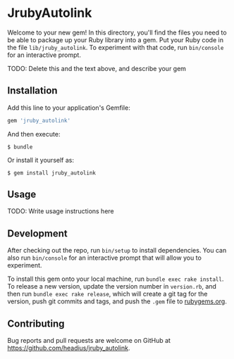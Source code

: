 # JrubyAutolink

Welcome to your new gem! In this directory, you'll find the files you need to be able to package up your Ruby library into a gem. Put your Ruby code in the file `lib/jruby_autolink`. To experiment with that code, run `bin/console` for an interactive prompt.

TODO: Delete this and the text above, and describe your gem

## Installation

Add this line to your application's Gemfile:

```ruby
gem 'jruby_autolink'
```

And then execute:

    $ bundle

Or install it yourself as:

    $ gem install jruby_autolink

## Usage

TODO: Write usage instructions here

## Development

After checking out the repo, run `bin/setup` to install dependencies. You can also run `bin/console` for an interactive prompt that will allow you to experiment.

To install this gem onto your local machine, run `bundle exec rake install`. To release a new version, update the version number in `version.rb`, and then run `bundle exec rake release`, which will create a git tag for the version, push git commits and tags, and push the `.gem` file to [rubygems.org](https://rubygems.org).

## Contributing

Bug reports and pull requests are welcome on GitHub at https://github.com/headius/jruby_autolink.
